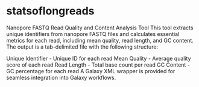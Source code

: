 # statsoflongreads
Nanopore FASTQ Read Quality and Content Analysis Tool
This tool extracts unique identifiers from nanopore FASTQ files and calculates essential metrics for each read, including mean quality, read length, and GC content. The output is a tab-delimited file with the following structure:

Unique Identifier - Unique ID for each read
Mean Quality - Average quality score of each read
Read Length - Total base count per read
GC Content - GC percentage for each read
A Galaxy XML wrapper is provided for seamless integration into Galaxy workflows.


